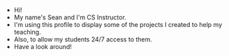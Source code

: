 - Hi!
- My name's Sean and I'm CS Instructor. 
- I'm using this profile to display some of the projects I created to help my teaching.
- Also, to allow my students 24/7 access to them.
- Have a look around!
